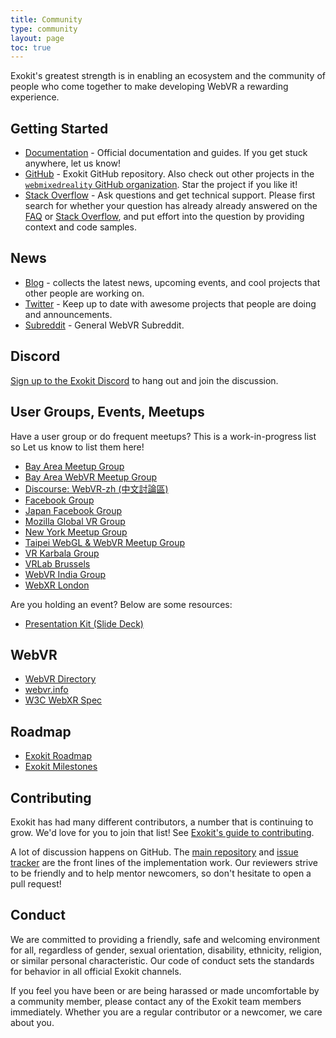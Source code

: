 ```yaml
---
title: Community
type: community
layout: page
toc: true
---
```



Exokit's greatest strength is in enabling an ecosystem and the community of
people who come together to make developing WebVR a rewarding experience.

## Getting Started

- [Documentation](../docs/) - Official documentation and guides. If you get
  stuck anywhere, let us know!
- [GitHub](https://github.com/webmixedreality/exokit) - Exokit GitHub repository. Also check out
  other projects in the [`webmixedreality` GitHub organization](https://github.com/webmixedreality). Star
  the project if you like it!
- [Stack Overflow](https://stackoverflow.com/questions/tagged/exokit) - Ask questions and get technical support. Please first search for whether your
  question has already already answered on the [FAQ](/faq/) or [Stack
  Overflow](http://stackoverflow.com/questions/tagged/exokit), and put effort
  into the question by providing context and code samples.


## News

- [Blog](../blog/) - collects the latest
  news, upcoming events, and cool projects that other people are working on.
- [Twitter](https://twitter.com/exokitxr) - Keep up to date with awesome
  projects that people are doing and announcements.
- [Subreddit](https://www.reddit.com/r/webvr) - General WebVR Subreddit.



## Discord

[Sign up to the Exokit Discord](https://discord.gg/Apk6cZN) to hang
out and join the discussion.

## User Groups, Events, Meetups

Have a user group or do frequent meetups? This is a work-in-progress list
so Let us know to list them here!

- [Bay Area Meetup Group](https://www.meetup.com/A-Frame/)
- [Bay Area WebVR Meetup Group](https://www.meetup.com/Web-VR/)
- [Discourse: WebVR-zh (中文討論區)](https://discourse.mozilla-community.org/c/communities/webvr-zh)
- [Facebook Group](https://www.facebook.com/groups/aframevr/)
- [Japan Facebook Group](https://www.facebook.com/groups/1250425238325010/)
- [Mozilla Global VR Group](https://t.me/MozillaVR)
- [New York Meetup Group](https://www.meetup.com/A-Frame-NYC/)
- [Taipei WebGL & WebVR Meetup Group](https://www.meetup.com/TPE-WebGL-WebVR/)
- [VR Karbala Group](https://telegram.me/VRKarbala)
- [VRLab Brussels](https://vrlab-brussels.info/wiki/Main/WhatIsVRLabBrussels)
- [WebVR India Group](https://github.com/webvr-india/volunteer-contributions/)
- [WebXR London](https://www.meetup.com/web-xr/)

Are you holding an event? Below are some resources:

- [Presentation Kit (Slide Deck)](https://github.com/webmixedreality/exokit-presentation-kit)

## WebVR

- [WebVR Directory](https://webvr.directory)
- [webvr.info](https://webvr.info)
- [W3C WebXR Spec](https://immersive-web.github.io/webxr/)

## Roadmap

- [Exokit Roadmap](https://github.com/webmixedreality/exokit/blob/master/ROADMAP.md)
- [Exokit Milestones](https://github.com/webmixedreality/exokit/milestones)

## Contributing

Exokit has had many different contributors, a number that is continuing to grow. We'd love for you to join that list! See [Exokit's guide to
contributing](https://github.com/webmixedreality/exokit/blob/master/CONTRIBUTING.md).

A lot of discussion happens on GitHub. The [main
repository](https://github.com/webmixedreality/exokit) and [issue
tracker](https://github.com/webmixedreality/exokit/issues/) are the front lines of the
implementation work. Our reviewers strive to be friendly and to help mentor
newcomers, so don't hesitate to open a pull request!

## Conduct

We are committed to providing a friendly, safe and welcoming environment for
all, regardless of gender, sexual orientation, disability, ethnicity, religion,
or similar personal characteristic. Our code of conduct sets the standards for
behavior in all official Exokit channels.

If you feel you have been or are being harassed or made uncomfortable by a
community member, please contact any of the Exokit team members immediately.
Whether you are a regular contributor or a newcomer, we care about you.
